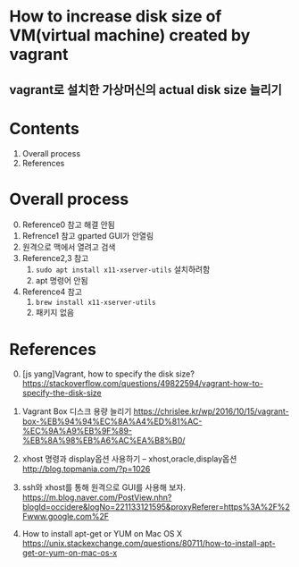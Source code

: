 
How to increase disk size of VM(virtual machine) created by vagrant
=========

vagrant로 설치한 가상머신의 actual disk size 늘리기
---------


# Contents  
1. Overall process
2. References

# Overall process
0. Reference0 참고
    해결 안됨
1. Refrence1 참고
    gparted GUI가 안열림
2. 원격으로 맥에서 열려고 검색
3. Reference2,3 참고
    1. `sudo apt install x11-xserver-utils` 설치하려함
    2. apt 명령어 안됨
4. Reference4 참고
    1. `brew install x11-xserver-utils`
    2. 패키지 없음


# References
0. [js yang]Vagrant, how to specify the disk size?
https://stackoverflow.com/questions/49822594/vagrant-how-to-specify-the-disk-size

1. Vagrant Box 디스크 용량 늘리기
https://chrislee.kr/wp/2016/10/15/vagrant-box-%EB%94%94%EC%8A%A4%ED%81%AC-%EC%9A%A9%EB%9F%89-%EB%8A%98%EB%A6%AC%EA%B8%B0/

2. xhost 명령과 display옵션 사용하기 – xhost,oracle,display옵션
http://blog.topmania.com/?p=1026

3. ssh와 xhost를 통해 원격으로 GUI를 사용해 보자.
https://m.blog.naver.com/PostView.nhn?blogId=occidere&logNo=221133121595&proxyReferer=https%3A%2F%2Fwww.google.com%2F

4. How to install apt-get or YUM on Mac OS X
https://unix.stackexchange.com/questions/80711/how-to-install-apt-get-or-yum-on-mac-os-x

